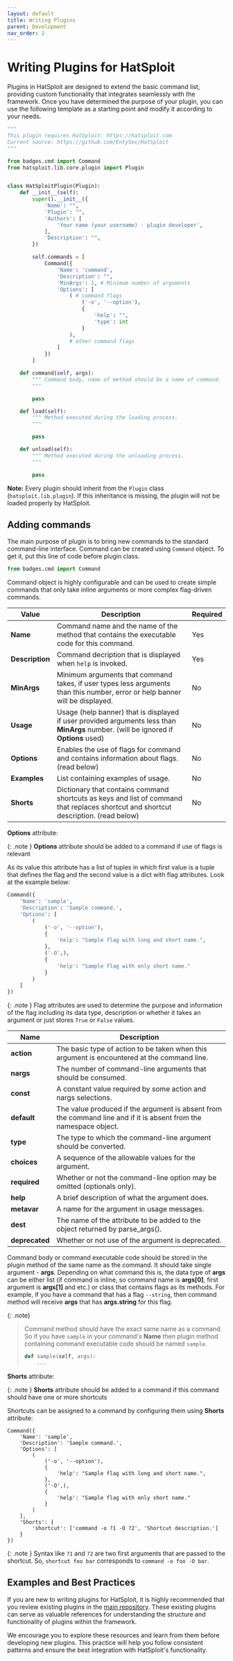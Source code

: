 ```yaml
---
layout: default
title: Writing Plugins
parent: Development
nav_order: 2
---
```


# Writing Plugins for HatSploit

Plugins in HatSploit are designed to extend the basic command list, providing custom functionality that integrates seamlessly with the framework. Once you have determined the purpose of your plugin, you can use the following template as a starting point and modify it according to your needs.

```python
""" 
This plugin requires HatSploit: https://hatsploit.com
Current source: https://github.com/EntySec/HatSploit
""" 

from badges.cmd import Command
from hatsploit.lib.core.plugin import Plugin


class HatSploitPlugin(Plugin):
    def __init__(self):
        super().__init__({
            'Name': "",
            'Plugin': "",
            'Authors': [
                'Your name (your username) - plugin developer',
            ],
            'Description': "",
        })

        self.commands = [
            Command({
                'Name': 'command',
                'Description': "",
                'MinArgs': 1, # Minimum number of arguments
                'Options': [
                    ( # command flags
                        ('-o', '--option'),
                        {
                            'help': "",
                            'type': int
                        }
                    ),
                    # other command flags
                ]
            })
        ]

    def command(self, args):
        """ Command body, name of method should be a name of command.
        """

        pass

    def load(self):
        """ Method executed during the loading process.
        """

        pass

    def unload(self):
        """ Method executed during the unloading process.
        """

        pass
```

**Note:** Every plugin should inherit from the `Plugin` class (`hatsploit.lib.plugin`). If this inheritance is missing, the plugin will not be loaded properly by HatSploit.

## Adding commands

The main purpose of plugin is to bring new commands to the standard command-line interface. Command can be created using `Command` object. To get it, put this line of code before plugin class.

```python
from badges.cmd import Command
```

Command object is highly configurable and can be used to create simple commands that only take inline arguments or more complex flag-driven commands.

| Value    | Description | Required |
|----------|-------------|----------|
| **Name** | Command name and the name of the method that contains the executable code for this command. | Yes |
| **Description** | Command decription that is displayed when `help` is invoked. | Yes |
| **MinArgs** | Minimum arguments that command takes, if user types less arguments than this number, error or help banner will be displayed. | No |
| **Usage** | Usage (help banner) that is displayed if user provided arguments less than **MinArgs** number. (will be ignored if **Options** used) | No |
| **Options** | Enables the use of flags for command and contains information about flags. (read below) | No |
| **Examples** | List containing examples of usage. | No |
| **Shorts** | Dictionary that contains command shortcuts as keys and list of command that replaces shortcut and shortcut description. (read below) | No |

**Options** attribute:

{: .note }
**Options** attribute should be added to a command if use of flags is relevant

As its value this attribute has a list of tuples in which first value is a tuple that defines the flag and the second value is a dict with flag attributes. Look at the example below:

```python
Command({
    'Name': 'sample',
    'Description': 'Sample command.',
    'Options': [
        (
            ('-o', '--option'),
            {
                'help': "Sample flag with long and short name.",
            },
            ('-O',),
            {
                'help': "Sample flag with only short name."
            }
        )
    ]
})
```

{: .note }
Flag attributes are used to determine the purpose and information of the flag including its data type, description or whether it takes an argument or just stores `True` or `False` values.

| Name       | Description |
|------------|-------------|
| **action** | The basic type of action to be taken when this argument is encountered at the command line. |
| **nargs** |The number of command-line arguments that should be consumed. |
| **const** | A constant value required by some action and nargs selections. |
| **default** | The value produced if the argument is absent from the command line and if it is absent from the namespace object. |
| **type** | The type to which the command-line argument should be converted. |
| **choices** | A sequence of the allowable values for the argument. |
| **required** | Whether or not the command-line option may be omitted (optionals only).
| **help** | A brief description of what the argument does. |
| **metavar** | A name for the argument in usage messages. |
| **dest** | The name of the attribute to be added to the object returned by parse_args(). |
| **deprecated** | Whether or not use of the argument is deprecated. |

Command body or command executable code should be stored in the plugin method of the same name as the command. It should take single argument - **args**. Depending on what command this is, the data type of **args** can be either list (if command is inline, so command name is **args[0]**, first argument is **args[1]** and etc.) or class that contains flags as its methods. For example, if you have a command that has a flag `--string`, then command method will receive **args** that has **args.string** for this flag.

{: .note}
> Command method should have the exact same name as a command. So if you have `sample` in your command's **Name** then plugin method containing command executable code should be named `sample`.
>
> ```python
> def sample(self, args):
>     ...
> ```
>

**Shorts** attribute:

{: .note }
**Shorts** attribute should be added to a command if this command should have one or more shortcuts

Shortcuts can be assigned to a command by configuring them using **Shorts** attribute:

```
Command({
    'Name': 'sample',
    'Description': 'Sample command.',
    'Options': [
        (
            ('-o', '--option'),
            {
                'help': "Sample flag with long and short name.",
            },
            ('-O',),
            {
                'help': "Sample flag with only short name."
            }
        )
    ],
    'Shorts': {
        'shortcut': ['command -o ?1 -O ?2', 'Shortcut description.']
    }
})
```


{: .note }
Syntax like `?1` and `?2` are two first arguments that are passed to the shortcut. So, `shortcut foo bar` corresponds to `command -o foo -O bar`.

## Examples and Best Practices

If you are new to writing plugins for HatSploit, it is highly recommended that you review existing plugins in the [main repository](https://github.com/EntySec/HatSploit/tree/main/hatsploit/plugins). These existing plugins can serve as valuable references for understanding the structure and functionality of plugins within the framework.

We encourage you to explore these resources and learn from them before developing new plugins. This practice will help you follow consistent patterns and ensure the best integration with HatSploit's functionality.
